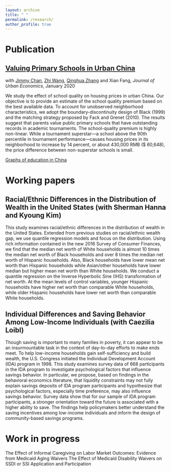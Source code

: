 ```yaml
---
layout: archive
title: " "
permalink: /research/
author_profile: true
---
```



Publication
======

## [Valuing Primary Schools in Urban China](https://emmazai.github.io/files/paper1.pdf)

with [Jimmy Chan](https://jimmyhingchan.weebly.com/), [Zhi Wang](http://homepage.fudan.edu.cn/wangzhi2013brownecon/), [Qinghua Zhang](http://crm.gsm.pku.edu.cn/psc/CRMPRD/EMPLOYEE/CRM/s/WEBLIB_SPE_ISCT.TZ_SETSPE_ISCRIPT.FieldFormula.IScript_SpecialPages?TZ_SPE_ID=118) and Xian Fang, _Journal of Urban Economics_, January 2020

We study the effect of school quality on housing prices in urban China. Our objective is to provide an estimate of the school quality premium based on the best available data. To account for unobserved neighborhood characteristics, we adopt the boundary-discontinuity design of Black (1999) and the matching strategy proposed by Fack and Grenet (2010). The results suggest that parents value public primary schools that have outstanding records in academic tournaments. The school-quality premium is highly non-linear. While a tournament superstar—a school above the 90th percentile in tournament performance—causes housing prices in its neighborhood to increase by 14 percent, or about 430,000 RMB ($ 60,648), the price difference between non-superstar schools is small.

[Graphs of education in China](https://emmazai.github.io/files/EducationinChina.pdf)


Working papers
======

## Racial/Ethnic Differences in the Distribution of Wealth in the United States (with Sherman Hanna and Kyoung Kim)

This study examines racial/ethnic differences in the distribution of wealth in the United States. Extended from previous studies on racial/ethnic wealth gap, we use quantile regression models and focus on the distribution. Using rich information contained in the new 2016 Survey of Consumer Finances, we find that the median net worth of White households is almost 10 times the median net worth of Black households and over 8 times the median net worth of Hispanic households.  Also, Black households have lower mean net worth than Hispanic households while Asian/other households have lower median but higher mean net worth than White households. We conduct a quantile regression on the Inverse Hyperbolic Sine (IHS) transformation of net worth. At the mean levels of control variables, younger Hispanic households have higher net worth than comparable White households, while older Hispanic households have lower net worth than comparable White households.

## Individual Differences and Saving Behavior Among Low-Income Individuals (with Caezilia Loibl)

Though saving is important to many families in poverty, it can appear to be an insurmountable task in the context of day-to-day efforts to make ends meet. To help low-income households gain self-sufficiency and build wealth, the U.S. Congress initiated the Individual Development Account (IDA) program in 1998. This study examines survey data of 668 participants in the IDA program to investigate psychological factors that influence savings behavior. In particular, we propose, based on findings in the behavioral economics literature, that liquidity constraints may not fully explain savings deposits of IDA program participants and hypothesize that psychological factors, especially time preference, may also influence savings behavior. Survey data show that for our sample of IDA program participants, a stronger orientation toward the future is associated with a higher ability to save. The findings help policymakers better understand the saving incentives among low-income individuals and inform the design of community-based savings programs.

Work in progress
======
The Effect of Informal Caregiving on Labor Market Outcomes: Evidence from Medicaid Aging Waivers 
The Effect of Medicaid Disability Waivers on SSDI or SSI Application and Participation


